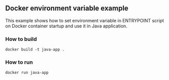 ## Docker environment variable example
This example shows how to set environment variable in ENTRYPOINT script on Docker container startup and use it in Java application.
 
### How to build
```
docker build -t java-app .      
```
### How to run
```
docker run java-app
```
